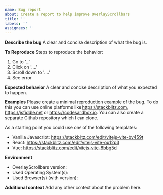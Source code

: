 ```yaml
---
name: Bug report
about: Create a report to help improve OverlayScrollbars
title: ''
labels: ''
assignees: ''
---
```


**Describe the bug**
A clear and concise description of what the bug is.

**To Reproduce**
Steps to reproduce the behavior:

1. Go to '...'
2. Click on '....'
3. Scroll down to '....'
4. See error

**Expected behavior**
A clear and concise description of what you expected to happen.

**Examples**
Please create a minimal reproduction example of the bug.
To do this you can use online platforms like https://stackblitz.com, https://jsfiddle.net or https://codesandbox.io. You can also create a separate Github repository which I can clone.

As a starting point you could use one of the following templates:
- Vanilla Javascript: https://stackblitz.com/edit/vitejs-vite-bv459t
- React: https://stackblitz.com/edit/vitejs-vite-ou12p3
- Vue: https://stackblitz.com/edit/vitejs-vite-8bbg5d

**Environment**

- OverlayScrollbars version:
- Used Operating System(s):
- Used Browser(s) (with version):

**Additional context**
Add any other context about the problem here.
